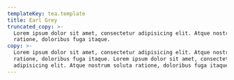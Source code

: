 ```yaml
---
templateKey: tea.template
title: Earl Grey
truncated_copy: >-
  Lorem ipsum dolor sit amet, consectetur adipisicing elit. Atque nostrum soluta
  ratione, doloribus fuga itaque.
copy: >-
  Lorem ipsum dolor sit amet, consectetur adipisicing elit. Atque nostrum soluta
  ratione, doloribus fuga itaque. Lorem ipsum dolor sit amet, consectetur
  adipisicing elit. Atque nostrum soluta ratione, doloribus fuga itaque.
---
```


